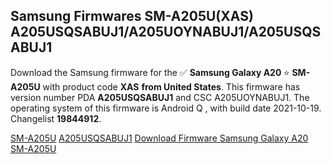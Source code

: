 <h2>Samsung Firmwares SM-A205U(XAS) A205USQSABUJ1/A205UOYNABUJ1/A205USQSABUJ1</h2>
Download the Samsung firmware for the ✅ <strong>Samsung Galaxy A20 </strong> ⭐ <strong>SM-A205U</strong> with product code <strong>XAS</strong> <strong> from United States</strong>. This firmware has version number PDA <strong>A205USQSABUJ1</strong> and CSC A205UOYNABUJ1. The operating system of this firmware is Android Q , with build date 2021-10-19. Changelist <strong>19844912</strong>.


[SM-A205U](https://samfirm.shop/samsung/model/SM-A205U)
[A205USQSABUJ1](https://samfirm.shop/samsung/pda/A205USQSABUJ1)
[Download Firmware Samsung Galaxy A20 SM-A205U](https://samfirm.shop/samsung/firmware/466312)
